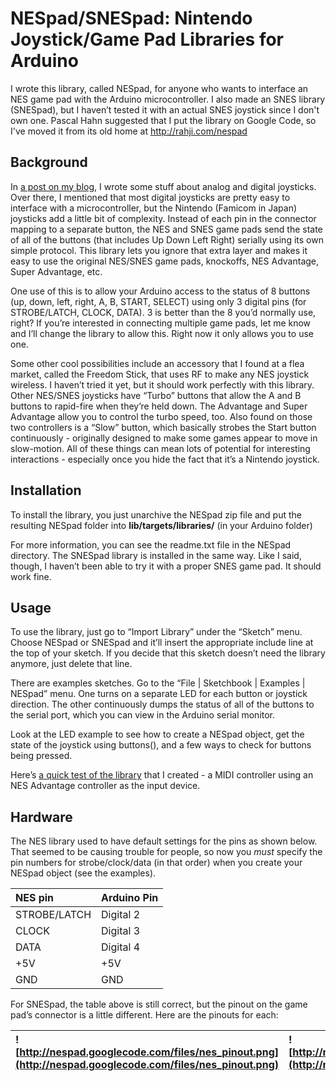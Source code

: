 # NESpad/SNESpad: Nintendo Joystick/Game Pad Libraries for Arduino #

I wrote this library, called NESpad, for anyone who wants to interface an NES game pad with the Arduino microcontroller. I also made an SNES library (SNESpad), but I haven’t tested it with an actual SNES joystick since I don't own one. Pascal Hahn suggested that I put the library on Google Code, so I've moved it from its old home at http://rahji.com/nespad

## Background ##

In [a post on my blog](http://www.rahji.com/wordpress/2007/09/19/joysticks/), I wrote some stuff about analog and digital joysticks. Over there, I mentioned that most digital joysticks are pretty easy to interface with a microcontroller, but the Nintendo (Famicom in Japan) joysticks add a little bit of complexity. Instead of each pin in the connector mapping to a separate button, the NES and SNES game pads send the state of all of the buttons (that includes Up Down Left Right) serially using its own simple protocol. This library lets you ignore that extra layer and makes it easy to use the original NES/SNES game pads, knockoffs, NES Advantage, Super Advantage, etc.

One use of this is to allow your Arduino access to the status of 8 buttons (up, down, left, right, A, B, START, SELECT) using only 3 digital pins (for STROBE/LATCH, CLOCK, DATA). 3 is better than the 8 you’d normally use, right? If you’re interested in connecting multiple game pads, let me know and I’ll change the library to allow this. Right now it only allows you to use one.

Some other cool possibilities include an accessory that I found at a flea market, called the Freedom Stick, that uses RF to make any NES joystick wireless. I haven’t tried it yet, but it should work perfectly with this library. Other NES/SNES joysticks have “Turbo” buttons that allow the A and B buttons to rapid-fire when they’re held down. The Advantage and Super Advantage allow you to control the turbo speed, too. Also found on those two controllers is a “Slow” button, which basically strobes the Start button continuously - originally designed to make some games appear to move in slow-motion. All of these things can mean lots of potential for interesting interactions - especially once you hide the fact that it’s a Nintendo joystick.

## Installation ##

To install the library, you just unarchive the NESpad zip file and put the resulting NESpad folder into **lib/targets/libraries/** (in your Arduino folder)

For more information, you can see the readme.txt file in the NESpad directory. The SNESpad library is installed in the same way. Like I said, though, I haven’t been able to try it with a proper SNES game pad. It should work fine.

## Usage ##

To use the library, just go to “Import Library” under the “Sketch” menu. Choose NESpad or SNESpad and it’ll insert the appropriate include line at the top of your sketch. If you decide that this sketch doesn’t need the library anymore, just delete that line.

There are examples sketches. Go to the “File | Sketchbook | Examples | NESpad” menu. One turns on a separate LED for each button or joystick direction. The other continuously dumps the status of all of the buttons to the serial port, which you can view in the Arduino serial monitor.

Look at the LED example to see how to create a NESpad object, get the state of the joystick using buttons(), and a few ways to check for buttons being pressed.

Here’s [a quick test of the library](http://www.rahji.com/wordpress/2007/09/21/nes-midi/) that I created - a MIDI controller using an NES Advantage controller as the input device.

## Hardware ##

The NES library used to have default settings for the pins as shown below.  That seemed to be causing trouble for people, so now you _must_ specify the pin numbers for strobe/clock/data (in that order) when you create your NESpad object (see the examples).

| NES pin | Arduino Pin |
|:--------|:------------|
| STROBE/LATCH | Digital 2   |
| CLOCK   | Digital 3   |
| DATA    | Digital 4   |
| +5V     | +5V         |
| GND     | GND         |


For SNESpad, the table above is still correct, but the pinout on the game pad’s connector is a little different.  Here are the pinouts for each:

| ![http://nespad.googlecode.com/files/nes_pinout.png](http://nespad.googlecode.com/files/nes_pinout.png) | ![http://nespad.googlecode.com/files/snes_pinout.png](http://nespad.googlecode.com/files/snes_pinout.png) |
|:--------------------------------------------------------------------------------------------------------|:----------------------------------------------------------------------------------------------------------|